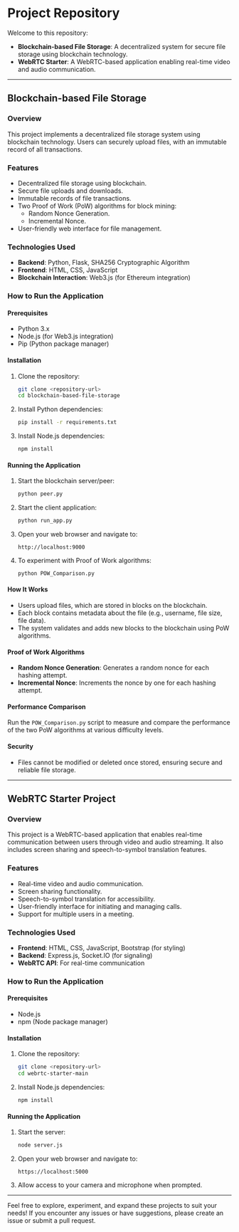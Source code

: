 # Project Repository

Welcome to this repository:

- **Blockchain-based File Storage**: A decentralized system for secure file storage using blockchain technology.
- **WebRTC Starter**: A WebRTC-based application enabling real-time video and audio communication.

---

## Blockchain-based File Storage

### Overview
This project implements a decentralized file storage system using blockchain technology. Users can securely upload files, with an immutable record of all transactions.

### Features
- Decentralized file storage using blockchain.
- Secure file uploads and downloads.
- Immutable records of file transactions.
- Two Proof of Work (PoW) algorithms for block mining:
  - Random Nonce Generation.
  - Incremental Nonce.
- User-friendly web interface for file management.

### Technologies Used
- **Backend**: Python, Flask, SHA256 Cryptographic Algorithm
- **Frontend**: HTML, CSS, JavaScript
- **Blockchain Interaction**: Web3.js (for Ethereum integration)

### How to Run the Application

#### Prerequisites
- Python 3.x
- Node.js (for Web3.js integration)
- Pip (Python package manager)

#### Installation
1. Clone the repository:
   ```bash
   git clone <repository-url>
   cd blockchain-based-file-storage
   ```
2. Install Python dependencies:
   ```bash
   pip install -r requirements.txt
   ```
3. Install Node.js dependencies:
   ```bash
   npm install
   ```

#### Running the Application
1. Start the blockchain server/peer:
   ```bash
   python peer.py
   ```
2. Start the client application:
   ```bash
   python run_app.py
   ```
3. Open your web browser and navigate to:
   ```
   http://localhost:9000
   ```
4. To experiment with Proof of Work algorithms:
   ```bash
   python POW_Comparison.py
   ```

#### How It Works
- Users upload files, which are stored in blocks on the blockchain.
- Each block contains metadata about the file (e.g., username, file size, file data).
- The system validates and adds new blocks to the blockchain using PoW algorithms.

#### Proof of Work Algorithms
- **Random Nonce Generation**: Generates a random nonce for each hashing attempt.
- **Incremental Nonce**: Increments the nonce by one for each hashing attempt.

#### Performance Comparison
Run the `POW_Comparison.py` script to measure and compare the performance of the two PoW algorithms at various difficulty levels.

#### Security
- Files cannot be modified or deleted once stored, ensuring secure and reliable file storage.

---

## WebRTC Starter Project

### Overview
This project is a WebRTC-based application that enables real-time communication between users through video and audio streaming. It also includes screen sharing and speech-to-symbol translation features.

### Features
- Real-time video and audio communication.
- Screen sharing functionality.
- Speech-to-symbol translation for accessibility.
- User-friendly interface for initiating and managing calls.
- Support for multiple users in a meeting.

### Technologies Used
- **Frontend**: HTML, CSS, JavaScript, Bootstrap (for styling)
- **Backend**: Express.js, Socket.IO (for signaling)
- **WebRTC API**: For real-time communication

### How to Run the Application

#### Prerequisites
- Node.js
- npm (Node package manager)

#### Installation
1. Clone the repository:
   ```bash
   git clone <repository-url>
   cd webrtc-starter-main
   ```
2. Install Node.js dependencies:
   ```bash
   npm install
   ```

#### Running the Application
1. Start the server:
   ```bash
   node server.js
   ```
2. Open your web browser and navigate to:
   ```
   https://localhost:5000
   ```
3. Allow access to your camera and microphone when prompted.

---

Feel free to explore, experiment, and expand these projects to suit your needs! If you encounter any issues or have suggestions, please create an issue or submit a pull request.

